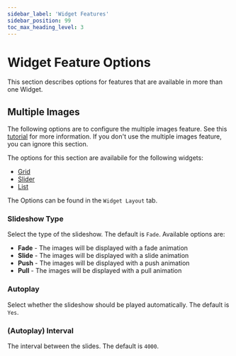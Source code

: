 ```yaml
---
sidebar_label: 'Widget Features'
sidebar_position: 99
toc_max_heading_level: 3
---
```


# Widget Feature Options 

This section describes options for features that are available in more than one Widget.

## Multiple Images

The following options are to configure the multiple images feature. See
this [tutorial](/docs/widgetsbox/tutorials/multiple-images) for more information.
If you don't use the multiple images feature, you can ignore this section.

The options for this section are availabile for the following widgets:
- [Grid](/docs/widgetsbox/configuration/widget_layout/grid)
- [Slider](/docs/widgetsbox/configuration/widget_layout/slider)
- [List](/docs/widgetsbox/configuration/widget_layout/list)

The Options can be found in the ``Widget Layout`` tab.

### Slideshow Type

Select the type of the slideshow. The default is ``Fade``. Available options are:

- **Fade** - The images will be displayed with a fade animation
- **Slide** - The images will be displayed with a slide animation
- **Push** - The images will be displayed with a push animation
- **Pull** - The images will be displayed with a pull animation

### Autoplay

Select whether the slideshow should be played automatically. The default is ``Yes``.

### (Autoplay) Interval

The interval between the slides. The default is ``4000``.